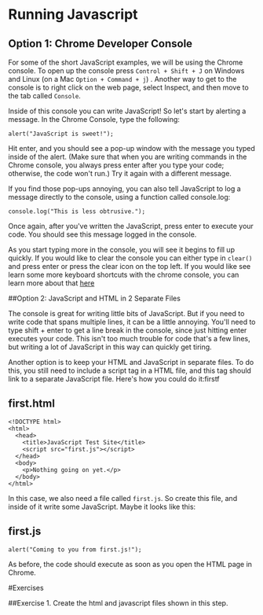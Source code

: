 # Running Javascript

## Option 1: Chrome Developer Console

For some of the short JavaScript examples, we will be using the Chrome console. To open up the console press `Control + Shift + J` on Windows and Linux (on a Mac `Option + Command + j`) . Another way to get to the console is to right click on the web page, select Inspect, and then move to the tab called `Console`.

Inside of this console you can write JavaScript! So let's start by alerting a message. In the Chrome Console, type the following:

~~~
alert("JavaScript is sweet!");
~~~

Hit enter, and you should see a pop-up window with the message you typed inside of the alert. (Make sure that when you are writing commands in the Chrome console, you always press enter after you type your code; otherwise, the code won't run.) Try it again with a different message.

If you find those pop-ups annoying, you can also tell JavaScript to log a message directly to the console, using a function called console.log:

~~~
console.log("This is less obtrusive.");
~~~

Once again, after you've written the JavaScript, press enter to execute your code. You should see this message logged in the console.

As you start typing more in the console, you will see it begins to fill up quickly. If you would like to clear the console you can either type in `clear()` and press enter or press the clear icon on the top left. If you would like see learn some more keyboard shortcuts with the chrome console, you can learn more about that [here](https://developers.google.com/web/tools/chrome-devtools/shortcuts?hl=en)

##Option 2: JavaScript and HTML in 2 Separate Files

The console is great for writing little bits of JavaScript. But if you need to write code that spans multiple lines, it can be a little annoying. You'll need to type shift + enter to get a line break in the console, since just hitting enter executes your code. This isn't too much trouble for code that's a few lines, but writing a lot of JavaScript in this way can quickly get tiring.

Another option is to keep your HTML and JavaScript in separate files. To do this, you still need to include a script tag in a HTML file, and this tag should link to a separate JavaScript file. Here's how you could do it:firstf

## first.html

~~~
<!DOCTYPE html>
<html> 
  <head>
    <title>JavaScript Test Site</title>
    <script src="first.js"></script>
  </head>
  <body>
    <p>Nothing going on yet.</p>
  </body>
</html>
~~~

In this case, we also need a file called `first.js`. So create this file, and inside of it write some JavaScript. Maybe it looks like this:

## first.js

~~~
alert("Coming to you from first.js!");
~~~

As before, the code should execute as soon as you open the HTML page in Chrome.

#Exercises

##Exercise 1. Create the html and javascript files shown in this step.

